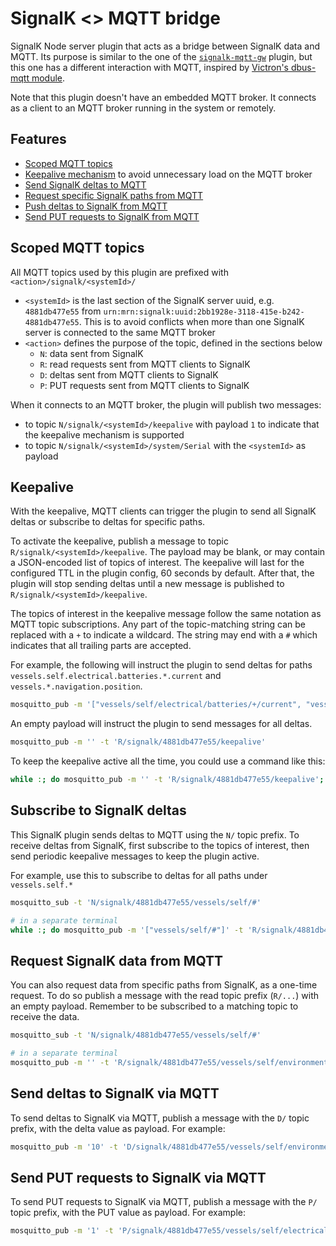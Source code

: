 # SignalK <> MQTT bridge

SignalK Node server plugin that acts as a bridge between SignalK data and MQTT. Its purpose is similar to the one of the [`signalk-mqtt-gw`](https://github.com/tkurki/signalk-mqtt-gw) plugin, but this one has a different interaction with MQTT, inspired by [Victron's dbus-mqtt module](https://github.com/victronenergy/dbus-mqtt).

Note that this plugin doesn't have an embedded MQTT broker. It connects as a client to an MQTT broker running in the system or remotely.

## Features

<!-- no toc -->
- [Scoped MQTT topics](#scoped-mqtt-topics)
- [Keepalive mechanism](#keepalive) to avoid unnecessary load on the MQTT broker
- [Send SignalK deltas to MQTT](#subscribe-to-signalk-deltas)
- [Request specific SignalK paths from MQTT](#request-signalk-data-from-mqtt)
- [Push deltas to SignalK from MQTT](#send-deltas-to-signalk-via-mqtt)
- [Send PUT requests to SignalK from MQTT](#send-put-requests-to-signalk-via-mqtt)

## Scoped MQTT topics

All MQTT topics used by this plugin are prefixed with `<action>/signalk/<systemId>/`

- `<systemId>` is the last section of the SignalK server uuid, e.g. `4881db477e55` from `urn:mrn:signalk:uuid:2bb1928e-3118-415e-b242-4881db477e55`. This is to avoid conflicts when more than one SignalK server is connected to the same MQTT broker
- `<action>` defines the purpose of the topic, defined in the sections below
  - `N`: data sent from SignalK
  - `R`: read requests sent from MQTT clients to SignalK
  - `D`: deltas sent from MQTT clients to SignalK
  - `P`: PUT requests sent from MQTT clients to SignalK

When it connects to an MQTT broker, the plugin will publish two messages:

- to topic `N/signalk/<systemId>/keepalive` with payload `1` to indicate that the keepalive mechanism is supported
- to topic `N/signalk/<systemId>/system/Serial` with the `<systemId>` as payload

## Keepalive

With the keepalive, MQTT clients can trigger the plugin to send all SignalK deltas or subscribe to deltas for specific paths.

To activate the keepalive, publish a message to topic `R/signalk/<systemId>/keepalive`. The payload may be blank, or may contain a JSON-encoded list of topics of interest. The keepalive will last for the configured TTL in the plugin config, 60 seconds by default. After that, the plugin will stop sending deltas until a new message is published to `R/signalk/<systemId>/keepalive`.

The topics of interest in the keepalive message follow the same notation as MQTT topic subscriptions. Any part of the topic-matching string can be replaced with a `+` to indicate a wildcard. The string may end with a `#` which indicates that all trailing parts are accepted.

For example, the following will instruct the plugin to send deltas for paths `vessels.self.electrical.batteries.*.current` and `vessels.*.navigation.position`.

```bash
mosquitto_pub -m '["vessels/self/electrical/batteries/+/current", "vessels/+/navigation/position"]' -t 'R/signalk/4881db477e55/keepalive'
```

An empty payload will instruct the plugin to send messages for all deltas.

```bash
mosquitto_pub -m '' -t 'R/signalk/4881db477e55/keepalive'
```

To keep the keepalive active all the time, you could use a command like this:

```bash
while :; do mosquitto_pub -m '' -t 'R/signalk/4881db477e55/keepalive'; sleep 30; done
```

## Subscribe to SignalK deltas

This SignalK plugin sends deltas to MQTT using the `N/` topic prefix. To receive deltas from SignalK, first subscribe to the topics of interest, then send periodic keepalive messages to keep the plugin active.

For example, use this to subscribe to deltas for all paths under `vessels.self.*`

```bash
mosquitto_sub -t 'N/signalk/4881db477e55/vessels/self/#'

# in a separate terminal
while :; do mosquitto_pub -m '["vessels/self/#"]' -t 'R/signalk/4881db477e55/keepalive'; sleep 30; done
```

## Request SignalK data from MQTT

You can also request data from specific paths from SignalK, as a one-time request. To do so publish a message with the read topic prefix (`R/...`) with an empty payload. Remember to be subscribed to a matching topic to receive the data.

```bash
mosquitto_sub -t 'N/signalk/4881db477e55/vessels/self/#'

# in a separate terminal
mosquitto_pub -m '' -t 'R/signalk/4881db477e55/vessels/self/environment/depth/belowKeel'
```

## Send deltas to SignalK via MQTT

To send deltas to SignalK via MQTT, publish a message with the `D/` topic prefix, with the delta value as payload. For example:

```bash
mosquitto_pub -m '10' -t 'D/signalk/4881db477e55/vessels/self/environment/wind/speedApparent'
```

## Send PUT requests to SignalK via MQTT

To send PUT requests to SignalK via MQTT, publish a message with the `P/` topic prefix, with the PUT value as payload. For example:

```bash
mosquitto_pub -m '1' -t 'P/signalk/4881db477e55/vessels/self/electrical/switches/anchorLight/state'
```
